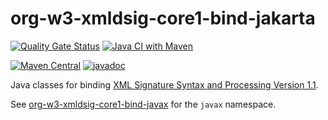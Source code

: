 # org-w3-xmldsig-core1-bind-jakarta

[![Quality Gate Status](https://sonarcloud.io/api/project_badges/measure?project=jinahya_org-w3-xmldsig-core1-bind-jakarta&metric=alert_status)](https://sonarcloud.io/summary/new_code?id=jinahya_org-w3-xmldsig-core1-bind-jakarta)
[![Java CI with Maven](https://github.com/jinahya/org-w3-xmldsig-core1-bind-jakarta/actions/workflows/maven.yml/badge.svg)](https://github.com/jinahya/org-w3-xmldsig-core1-bind-jakarta/actions/workflows/maven.yml)

[![Maven Central](https://img.shields.io/maven-central/v/com.github.jinahya/org-w3-xmldsig-core1-bind-jakarta)](https://search.maven.org/search?q=a:org-w3-xmldsig-core1-bind-jakarta)
[![javadoc](https://javadoc.io/badge2/com.github.jinahya/org-w3-xmldsig-core1-bind-jakarta/javadoc.svg)](https://javadoc.io/doc/com.github.jinahya/org-w3-xmldsig-core1-bind-jakarta)

Java classes for binding [XML Signature Syntax and Processing Version 1.1](https://www.w3.org/TR/xmldsig-core1/).

See [org-w3-xmldsig-core1-bind-javax](https://github.com/jinahya/org-w3-xmldsig-core1-bind-javax) for the `javax` namespace.
